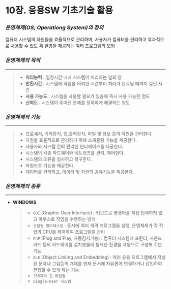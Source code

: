 # 10장. 응용SW 기초기술 활용 

### **_운영체제(OS; Operationg System)의 정의_**

컴퓨터 시스템의 자원들을 효율적으로 관리하며, 사용자가 컴퓨터를 편리하고 효과적으로 사용할 수 있도	록 환경을 제공하는 여러 프로그램의 모임



### _운영체제의 목적_

***

> * **처리능력** : 일정시간 내에 시스템이 처리하는 일의 양
> * **반환시간** : 시스템에 작업을 의뢰한 시간부터 처리가 완료될 때까지 걸린 시간
> * **사용 가능도** : 시스템을 사용할 필요가 있을때 즉시 사용 가능한 정도
> * **신뢰도** : 시스템이 주어진 문제를 정확하게 해결하는 정도



### _운영체제의 기능_

***

> * 프로세서, 기억장치, 입,출력장치, 파일 및 정보 등의 자원을 관리한다.
> * 자원을 효율적으로 관리하기 위해 스케줄링 기능을 제공한다.
> * 사용자와 시스템 간의 편리한 인터페이스를 제공한다.
> * 시스템의 각종 하드웨어와 네트워크를 관리, 제어한다.
> * 시스템의 오류를 검사하고 복구한다.
> * 자원보호 기능을 제공한다.
> * 데이터를 관리하고, 데이터 및 자원의 공유기능을 제공한다.



### _운영체제의 종류_

***

* **WINDOWS**

  > + `GUI` (Graphic User Interface) : 키보드로 명령어를 직접 입력하지 않고 마우스로 작업을 수행하는 방식
  > + `선점형 멀티태스킹` : 동시에 여러 개의 프로그램을 실행, 운영체제가 각 작업의 CPU를 제어하여 프로그램을 관리
  > + `PnP` (Plug and Play, 자동감지기능) : 컴퓨터 시스템에 프린터, 사운드카드 등의 하드웨어를 설치했을때 필요한 환경을 자동으로 구성해 주는 기능
  > + `OLE` (Object Linking and Embedding) : 여러 응용 프로그램에서 작성된 문자나 그림등의 개체를 현재 문서에 자유롭게 연결하거나 삽입하여 편집할 수 있게 하는 기능
  > + `255자의 긴 파일명`
  > + `Single-User 시스템`

